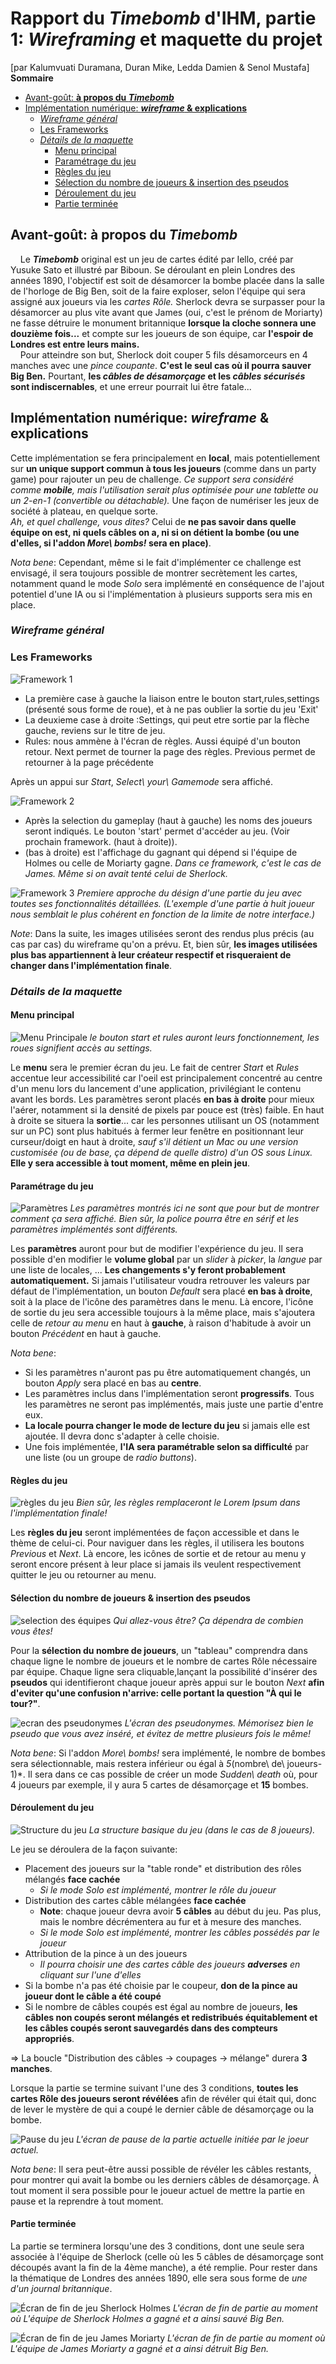 # Rapport du *Timebomb* d'**IHM**, partie 1: ***Wireframing* et maquette du projet** <!-- omit in toc -->

[par Kalumvuati Duramana, Duran Mike, Ledda Damien & Senol Mustafa]\
**Sommaire**

- [Avant-goût: **à propos du *Timebomb***](#avant-go%c3%bbt-%c3%a0-propos-du-timebomb)
- [Implémentation numérique: ***wireframe* & explications**](#impl%c3%a9mentation-num%c3%a9rique-wireframe--explications)
  - [*Wireframe général*](#wireframe-g%c3%a9n%c3%a9ral)
  - [Les Frameworks](#les-frameworks)
  - [*Détails de la maquette*](#d%c3%a9tails-de-la-maquette)
    - [Menu principal](#menu-principal)
    - [Paramétrage du jeu](#param%c3%a9trage-du-jeu)
    - [Règles du jeu](#r%c3%a8gles-du-jeu)
    - [Sélection du nombre de joueurs & insertion des pseudos](#s%c3%a9lection-du-nombre-de-joueurs--insertion-des-pseudos)
    - [Déroulement du jeu](#d%c3%a9roulement-du-jeu)
    - [Partie terminée](#partie-termin%c3%a9e)

## Avant-goût: **à propos du *Timebomb***

&nbsp; &nbsp; Le ***Timebomb*** original est un jeu de cartes édité par Iello, créé par Yusuke Sato et illustré par Biboun. Se déroulant en plein Londres des années 1890, l'objectif est soit de désamorcer la bombe placée dans la salle de l'horloge de Big Ben, soit de la faire exploser, selon l'équipe qui sera assigné aux joueurs via les *cartes Rôle.* Sherlock devra se surpasser pour la désamorcer au plus vite avant que James (oui, c'est le prénom de Moriarty) ne fasse détruire le monument britannique **lorsque la cloche sonnera une douzième fois...** et compte sur les joueurs de son équipe, car **l'espoir de Londres est entre leurs mains.**\
&nbsp; &nbsp; Pour atteindre son but, Sherlock doit couper 5 fils désamorceurs en 4 manches avec une *pince coupante*. **C'est le seul cas où il pourra sauver Big Ben.** Pourtant, **les *câbles de désamorçage* et les *câbles sécurisés* sont indiscernables**, et une erreur pourrait lui être fatale...

## Implémentation numérique: ***wireframe* & explications**

Cette implémentation se fera principalement en **local**, mais potentiellement sur **un unique support commun à tous les joueurs** (comme dans un party game) pour rajouter un peu de challenge. *Ce support sera considéré comme **mobile**, mais l'utilisation serait plus optimisée pour une tablette ou un 2-en-1 (convertible ou détachable).* Une façon de numériser les jeux de société à plateau, en quelque sorte.\
*Ah, et quel challenge, vous dites?* Celui de **ne pas savoir dans quelle équipe on est, ni quels câbles on a, ni si on détient la bombe (ou une d'elles, si l'addon *More\ bombs!* sera en place)**.

_Nota bene_: Cependant, même si le fait d'implémenter ce challenge est envisagé, il sera toujours possible de montrer secrètement les cartes, notamment quand le mode *Solo* sera implémenté en conséquence de l'ajout potentiel d'une IA ou si l'implémentation à plusieurs supports sera mis en place.

### *Wireframe général*

### Les Frameworks

![Framework 1](./Frameworks/Framework1.jpg)

- La première case à gauche la liaison entre le bouton start,rules,settings (présenté sous forme de roue), et à ne pas oublier la sortie du jeu 'Exit'
- La deuxieme case à droite :Settings, qui peut etre sortie par la flèche gauche, reviens sur le titre de jeu.
- Rules: nous ammène à l'écran de règles. Aussi équipé d'un bouton retour. Next permet de tourner la page des règles. Previous permet de retourner à la page précédente

Après un appui sur *Start*, *Select\ your\ Gamemode* sera affiché.

![Framework 2](./Frameworks/Framework2.jpg)

- Après la selection du gameplay (haut à gauche) les noms des joueurs seront indiqués. Le bouton 'start' permet d'accéder au jeu. (Voir prochain framework. (haut à droite)).
- (bas à droite) est l'affichage du gagnant qui dépend si l'équipe de Holmes ou celle de Moriarty gagne. *Dans ce framework, c'est le cas de James. Même si on avait tenté celui de Sherlock.*

![Framework 3](./Frameworks/Framework4.jpg)
*Premiere approche du désign d'une partie du jeu avec toutes ses fonctionnalités détaillées. (L'exemple d'une partie à huit joueur nous semblait le plus cohérent en fonction de la limite de notre interface.)*

_Note_: Dans la suite, les images utilisées seront des rendus plus précis (au cas par cas) du wireframe qu'on a prévu. Et, bien sûr, **les images utilisées plus bas appartiennent à leur créateur respectif et risqueraient de changer dans l'implémentation finale**.

### *Détails de la maquette*

#### Menu principal

![Menu Principale](./IHM/Home.jpg)
*le bouton start et rules auront leurs fonctionnement, les roues signifient accès au settings.*

Le **menu** sera le premier écran du jeu. Le fait de centrer *Start* et *Rules* accentue leur accessibilité car l'oeil est principalement concentré au centre d'un menu lors du lancement d'une application, privilégiant le contenu avant les bords. Les paramètres seront placés **en bas à droite** pour mieux l'aérer, notamment si la densité de pixels par pouce est (très) faible. En haut à droite se situera la **sortie**... car les personnes utilisant un OS (notamment sur un PC) sont plus habitués à fermer leur fenêtre en positionnant leur curseur/doigt en haut à droite, *sauf s'il détient un Mac ou une version customisée (ou de base, ça dépend de quelle distro) d'un OS sous Linux.* **Elle y sera accessible à tout moment, même en plein jeu**.

#### Paramétrage du jeu

![Paramètres](./IHM/setting.jpg)
*Les paramètres montrés ici ne sont que pour but de montrer comment ça sera affiché. Bien sûr, la police pourra être en sérif et les paramètres implémentés sont différents.*

Les **paramètres** auront pour but de modifier l'expérience du jeu. Il sera possible d'en modifier le **volume global** par un *slider* à *picker*, la *langue* par une liste de locales, ... **Les changements s'y feront probablement automatiquement.** Si jamais l'utilisateur voudra retrouver les valeurs par défaut de l'implémentation, un bouton *Default* sera placé **en bas à droite**, soit à la place de l'icône des paramètres dans le menu. Là encore, l'icône de sortie du jeu sera accessible toujours à la même place, mais s'ajoutera celle de *retour au menu* en haut à **gauche**, à raison d'habitude à avoir un bouton *Précédent* en haut à gauche.

_Nota bene_:

- Si les paramètres n'auront pas pu être automatiquement changés, un bouton *Apply* sera placé en bas au **centre**.
- Les paramètres inclus dans l'implémentation seront **progressifs**. Tous les paramètres ne seront pas implémentés, mais juste une partie d'entre eux.
- **La locale pourra changer le mode de lecture du jeu** si jamais elle est ajoutée. Il devra donc s'adapter à celle choisie.
- Une fois implémentée, **l'IA sera paramétrable selon sa difficulté** par une liste (ou un groupe de *radio buttons*).

#### Règles du jeu

![règles du jeu](./IHM/Regles.jpg)
*Bien sûr, les règles remplaceront le Lorem Ipsum dans l'implémentation finale!*

Les **règles du jeu** seront implémentées de façon accessible et dans le thème de celui-ci. Pour naviguer dans les règles, il utilisera les boutons *Previous* et *Next*. Là encore, les icônes de sortie et de retour au menu y seront encore présent à leur place si jamais ils veulent respectivement quitter le jeu ou retourner au menu.

#### Sélection du nombre de joueurs & insertion des pseudos

![selection des équipes](./IHM/select.jpg)
*Qui allez-vous être? Ça dépendra de combien vous êtes!*

Pour la **sélection du nombre de joueurs**, un "tableau" comprendra dans chaque ligne le nombre de joueurs et le nombre de cartes Rôle nécessaire par équipe. Chaque ligne sera cliquable,lançant la possibilité d'insérer des **pseudos** qui identifieront chaque joueur après appui sur le bouton *Next* **afin d'eviter qu'une confusion n'arrive: celle portant la question "À qui le tour?"**.

![ecran des pseudonymes](./IHM/pseudos.jpg)
*L'écran des pseudonymes. Mémorisez bien le pseudo que vous avez inséré, et évitez de mettre plusieurs fois le même!*

_Nota bene_: Si l'addon *More\ bombs!* sera implémenté, le nombre de bombes sera sélectionnable, mais restera inférieur ou égal à *5*(nombre\ de\  joueurs-1)*. Il sera dans ce cas possible de créer un mode *Sudden\ death* où, pour 4 joueurs par exemple, il y aura 5 cartes de désamorçage et **15** bombes.

#### Déroulement du jeu

![Structure du jeu](./IHM/game.jpg)
*La structure basique du jeu (dans le cas de 8 joueurs).*

Le jeu se déroulera de la façon suivante:

- Placement des joueurs sur la "table ronde" et distribution des rôles mélangés **face cachée**
  - *Si le mode *Solo* est implémenté, montrer le rôle du joueur*
- Distribution des cartes câble mélangées **face cachée**
  - **Note**: chaque joueur devra avoir **5 câbles** au début du jeu. Pas plus, mais le nombre décrémentera au fur et à mesure des manches.
  - *Si le mode *Solo* est implémenté, montrer les câbles possédés par le joueur*
- Attribution de la pince à un des joueurs
  - *Il pourra choisir une des cartes câble des joueurs **adverses** en cliquant sur l'une d'elles*
- Si la bombe n'a pas été choisie par le coupeur, **don de la pince au joueur dont le câble a été coupé**
- Si le nombre de câbles coupés est égal au nombre de joueurs, **les câbles non coupés seront mélangés et redistribués équitablement et les câbles coupés seront sauvegardés dans des compteurs appropriés**.

&rArr; La boucle "Distribution des câbles -> coupages -> mélange" durera **3 manches**.

Lorsque la partie se termine suivant l'une des 3 conditions, **toutes les cartes Rôle des joueurs seront révélées** afin de révéler qui était qui, donc de lever le mystère de qui a coupé le dernier câble de désamorçage ou la bombe.

![Pause du jeu](./IHM/game1.jpg)
*L'écran de pause de la partie actuelle initiée par le joeur actuel.*

_Nota bene_: Il sera peut-être aussi possible de révéler les câbles restants, pour montrer qui avait la bombe ou les derniers câbles de désamorçage. À tout moment il sera possible pour le joueur actuel de mettre la partie en pause et la reprendre à tout moment.

#### Partie terminée

La partie se terminera lorsqu'une des 3 conditions, dont une seule sera associée à l'équipe de Sherlock (celle où les 5 câbles de désamorçage sont découpés avant la fin de la 4ème manche), a été remplie. Pour rester dans la thématique de Londres des années 1890, elle sera sous forme de *une d'un journal britannique*.

![Écran de fin de jeu Sherlock Holmes](./IHM/endGame2.jpg)
*L'écran de fin de partie au moment où L'équipe de Sherlock Holmes a gagné et a ainsi sauvé Big Ben.*

![Écran de fin de jeu James Moriarty](./IHM/endGame1.jpg)
*L'écran de fin de partie au moment où L'équipe de James Moriarty a gagné et a ainsi détruit Big Ben.*
